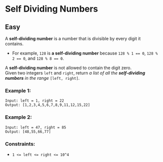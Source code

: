 # Self Dividing Numbers
## Easy

A **self-dividing number** is a number that is divisible by every digit it contains.
- For example, `128` is **a self-dividing number** because `128 % 1 == 0`, `128 % 2 == 0`, and `128 % 8 == 0`.

A **self-dividing number** is not allowed to contain the digit zero.\
Given two integers `left` and `right`, return *a list of all the **self-dividing numbers** in the range* `[left, right]`.

### Example 1:
```
Input: left = 1, right = 22
Output: [1,2,3,4,5,6,7,8,9,11,12,15,22]
```

### Example 2:
```
Input: left = 47, right = 85
Output: [48,55,66,77]
```

### Constraints:
- `1 <= left <= right <= 10^4`
